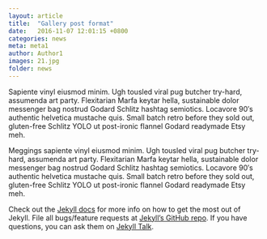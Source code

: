 ```yaml
---
layout: article
title:  "Gallery post format"
date:   2016-11-07 12:01:15 +0800
categories: news
meta: meta1
author: Author1
images: 21.jpg
folder: news
---
```


Sapiente vinyl eiusmod minim. Ugh tousled viral pug butcher try-hard, assumenda art party. Flexitarian Marfa keytar hella, sustainable dolor messenger bag nostrud Godard Schlitz hashtag semiotics. Locavore 90′s authentic helvetica mustache quis. Small batch retro before they sold out, gluten-free Schlitz YOLO ut post-ironic flannel Godard readymade Etsy meh.

Meggings sapiente vinyl eiusmod minim. Ugh tousled viral pug butcher try-hard, assumenda art party. Flexitarian Marfa keytar hella, sustainable dolor messenger bag nostrud Godard Schlitz hashtag semiotics. Locavore 90′s authentic helvetica mustache quis. Small batch retro before they sold out, gluten-free Schlitz YOLO ut post-ironic flannel Godard readymade Etsy meh.

Check out the [Jekyll docs][jekyll-docs] for more info on how to get the most out of Jekyll. File all bugs/feature requests at [Jekyll’s GitHub repo][jekyll-gh]. If you have questions, you can ask them on [Jekyll Talk][jekyll-talk].

[jekyll-docs]: http://jekyllrb.com/docs/home
[jekyll-gh]:   https://github.com/jekyll/jekyll
[jekyll-talk]: https://talk.jekyllrb.com/